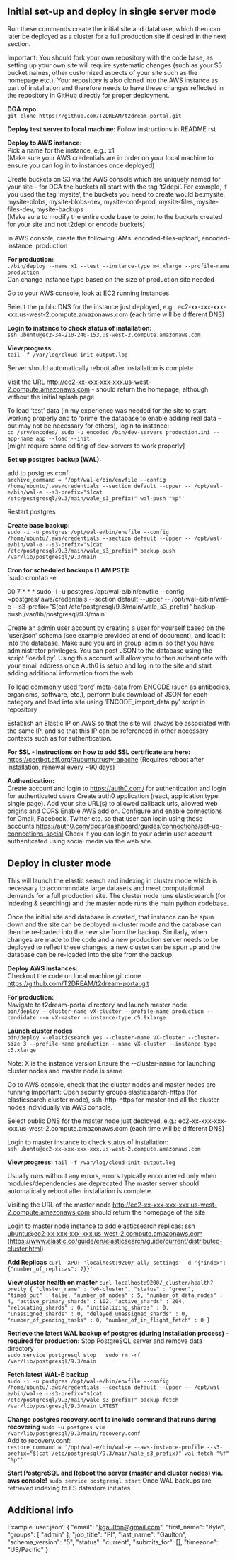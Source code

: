 ## Initial set-up and deploy in single server mode

Run these commands create the initial site and database, which then can later be deployed as a cluster for a full production site if desired in the next section.  

Important:  You should fork your own repository with the code base, as setting up your own site will require systematic changes (such as your S3 bucket names, other customized aspects of your site such as the homepage etc.).  Your repository is also cloned into the AWS instance as part of installation and therefore needs to have these changes reflected in the repository in GitHub directly for proper deployment.  

**DGA repo:**  
`git clone https://github.com/T2DREAM/t2dream-portal.git`

**Deploy test server to local machine:**
Follow instructions in README.rst

**Deploy to AWS instance:**  
Pick a name for the instance, e.g.:  x1  
(Make sure your AWS credentials are in order on your local machine to ensure you can log in to instances once deployed)

Create buckets on S3 via the AWS console which are uniquely named for your site – for DGA the buckets all start with the tag ‘t2depi’.  For example, if you used the tag ‘mysite’, the buckets you need to create would be:mysite, mysite-blobs, mysite-blobs-dev, mysite-conf-prod, mysite-files, mysite-files-dev, mysite-backups  
(Make sure to modify the entire code base to point to the buckets created for your site and not t2depi or encode buckets)

In AWS console, create the following IAMs: encoded-files-upload, encoded-instance, production

**For production:**  
`./bin/deploy --name x1 --test --instance-type m4.xlarge --profile-name production`  
Can change instance type based on the size of production site needed

Go to your AWS console, look at EC2 running instances

Select the public DNS for the instance just deployed, 
e.g.: ec2-xx-xxx-xxx-xxx.us-west-2.compute.amazonaws.com (each time will be different DNS)

**Login to instance to check status of installation:**  
`ssh ubuntu@ec2-34-210-240-153.us-west-2.compute.amazonaws.com`

**View progress:**  
`tail -f /var/log/cloud-init-output.log`

Server should automatically reboot after installation is complete

Visit the URL http://ec2-xx-xxx-xxx-xxx.us-west-2.compute.amazonaws.com - should return the homepage, although without the initial splash page

To load ‘test’ data (in my experience was needed for the site to start working properly and to ‘prime’ the database to enable adding real data – but may not be necessary for others), login to instance:  
`cd /srv/encoded/
sudo -u encoded /bin/dev-servers production.ini --app-name app --load --init`  
[might require some editing of dev-servers to work properly]

**Set up postgres backup (WAL):**  

add to postgres.conf:  
`archive_command = '/opt/wal-e/bin/envfile --config /home/ubuntu/.aws/credentials --section default --upper -- /opt/wal-e/bin/wal-e --s3-prefix="$(cat /etc/postgresql/9.3/main/wale_s3_prefix)" wal-push "%p"'`

Restart postgres

**Create base backup:**  
`sudo -i -u postgres /opt/wal-e/bin/envfile --config /home/ubuntu/.aws/credentials --section default --upper -- /opt/wal-e/bin/wal-e --s3-prefix="$(cat /etc/postgresql/9.3/main/wale_s3_prefix)" backup-push /var/lib/postgresql/9.3/main`

**Cron for scheduled backups (1 AM PST):**  
`sudo crontab -e

00 7 * * * sudo -i -u postgres /opt/wal-e/bin/envfile --config ~postgres/.aws/credentials --section default --upper -- /opt/wal-e/bin/wal-e --s3-prefix="$(cat /etc/postgresql/9.3/main/wale_s3_prefix)" backup-push /var/lib/postgresql/9.3/main`  

Create an admin user account by creating a user for yourself based on the ‘user.json’ schema (see example provided at end of document), and load it into the database.  Make sure you are in group ‘admin’ so that you have administrator privileges.  You can post JSON to the database using the script ‘loadxl.py’.  Using this account will allow you to then authenticate with your email address once Auth0 is setup and log in to the site and start adding additional information from the web.  

To load commonly used ‘core’ meta-data from ENCODE (such as antibodies, organisms, software, etc.), perform bulk download of JSON for each category and load into site using ‘ENCODE_import_data.py’ script in repository  

Establish an Elastic IP on AWS so that the site will always be associated with the same IP, and so that this IP can be referenced in other necessary contexts such as for authentication.

**For SSL - Instructions on how to add SSL certificate are here:**  
https://certbot.eff.org/#ubuntutrusty-apache
(Requires reboot after installation, renewal every ~90 days)

**Authentication:**  
Create account and login to https://auth0.com/ for authentication and login for authenticated users 
Create auth0 application (react, application type: single page).  Add your site URL(s) to allowed callback urls, allowed web origins and CORS 
Enable AWS add on.  Configure and enable connections for Gmail, Facebook, Twitter etc. so that user can login using these accounts https://auth0.com/docs/dashboard/guides/connections/set-up-connections-social
Check if you can login to your admin user account authenticated using social media via the web site.

## Deploy in cluster mode  

This will launch the elastic search and indexing in cluster mode which is necessary to accommodate large datasets and meet computational demands for a full production site. The cluster node runs elasticsearch (for indexing & searching) and the master node runs the main python codebase.

Once the initial site and database is created, that instance can be spun down and the site can be deployed in cluster mode and the database can then be re-loaded into the new site from the backup.  Similarly, when changes are made to the code and a new production server needs to be deployed to reflect these changes, a new cluster can be spun up and the database can be re-loaded into the site from the backup.   

**Deploy AWS instances:**  
Checkout the code on local machine
git clone https://github.com/T2DREAM/t2dream-portal.git

**For production:**  
Navigate to t2dream-portal directory and launch master node  
`bin/deploy --cluster-name vX-cluster --profile-name production --candidate --n vX-master --instance-type c5.9xlarge`

**Launch cluster nodes**   
`bin/deploy --elasticsearch yes --cluster-name vX-cluster --cluster-size 3 --profile-name production --name vX-cluster --instance-type c5.xlarge`

Note: X is the instance version
Ensure the --cluster-name for launching cluster nodes and master node is same

Go to AWS console, check that the cluster nodes and master nodes are running
Important: Open security groups elasticsearch-https (for elasticsearch cluster mode), ssh-http-https for master and all the cluster nodes individually via AWS console.

Select public DNS for the master node just deployed, e.g.: ec2-xx-xxx-xxx-xxx.us-west-2.compute.amazonaws.com (each time will be different DNS)

Login to master instance to check status of installation:  
`ssh ubuntu@ec2-xx-xxx-xxx-xxx.us-west-2.compute.amazonaws.com`

**View progress:**
`tail -f /var/log/cloud-init-output.log`

Usually runs without any errors, errors typically encountered only when modules/dependencies are deprecated
The master server should automatically reboot after installation is complete.  

Visiting the URL of the master node http://ec2-xx-xxx-xxx-xxx.us-west-2.compute.amazonaws.com should return the homepage of the site

Login to master node instance to add elasticsearch replicas: ssh ubuntu@ec2-xx-xxx-xxx-xxx.us-west-2.compute.amazonaws.com
(https://www.elastic.co/guide/en/elasticsearch/guide/current/distributed-cluster.html)

**Add Replicas**
`curl -XPUT 'localhost:9200/_all/_settings' -d '{"index": {"number_of_replicas": 2}}'`

**View cluster health on master**
`curl localhost:9200/_cluster/health?pretty
{
  "cluster_name" : "v6-cluster",
  "status" : "green",
  "timed_out" : false,
  "number_of_nodes" : 5,
  "number_of_data_nodes" : 4,
  "active_primary_shards" : 102,
  "active_shards" : 204,
  "relocating_shards" : 0,
  "initializing_shards" : 0,
  "unassigned_shards" : 0,
  "delayed_unassigned_shards" : 0,
  "number_of_pending_tasks" : 0,
  "number_of_in_flight_fetch" : 0
}`

**Retrieve the latest WAL backup of postgres (during installation process) - required for production:**
Stop PostgreSQL server and remove data directory  
`sudo service postgresql stop  
sudo rm -rf /var/lib/postgresql/9.3/main`

**Fetch latest WAL-E backup**   
`sudo -i -u postgres /opt/wal-e/bin/envfile --config /home/ubuntu/.aws/credentials --section default --upper -- /opt/wal-e/bin/wal-e --s3-prefix="$(cat /etc/postgresql/9.3/main/wale_s3_prefix)" backup-fetch /var/lib/postgresql/9.3/main LATEST`

**Change postgres recovery.conf to include command that runs during recovering**
`sudo -u postgres vim /var/lib/postgresql/9.3/main/recovery.conf`  
Add to recovery.conf:  
`restore_command = '/opt/wal-e/bin/wal-e --aws-instance-profile --s3-prefix="$(cat /etc/postgresql/9.3/main/wale_s3_prefix)" wal-fetch "%f" "%p"'`

**Start PostgreSQL and Reboot the server (master and cluster nodes) via. aws console!**
`sudo service postgresql start`
Once WAL backups are retrieved indexing to ES datastore initiates



## Additional info

Example ‘user.json’:
{
    "email": "kgaulton@gmail.com",
    "first_name": "Kyle",
    "groups": [
        "admin"
    ],
    "job_title": "PI",
    "last_name": "Gaulton",
    "schema_version": "5",
    "status": "current",
    "submits_for": [],
    "timezone": "US/Pacific"
}
 


